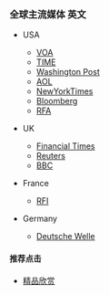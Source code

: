 ### 全球主流媒体 英文
- USA
  - [VOA](https://www.voanews.com)
  - [TIME](https://www.time.com)
  - [Washington Post](https://www.washingtonpost.com/)
  - [AOL](https://www.aol.com/news/)
  - [NewYorkTimes](https://www.nytimes.com/)
  - [Bloomberg](https://www.bloomberg.com/)
  - [RFA](https://www.rfa.org/english/)

- UK
  - [Financial Times](https://www.ft.com/)
  - [Reuters](https://mobile.reuters.com/)
  - [BBC](https://www.bbc.com/)

- France
  - [RFI](http://m.rfi.fr/)

- Germany
  - [Deutsche Welle](https://m.dw.com/en/)



#### 推荐点击
- [精品欣赏](https://summer200.github.io/content/main)
